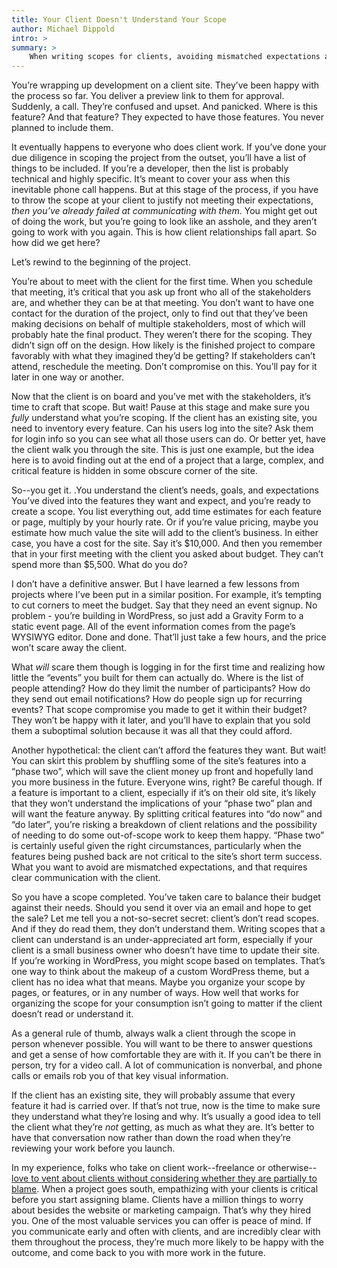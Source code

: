 ```yaml
---
title: Your Client Doesn't Understand Your Scope
author: Michael Dippold
intro: >
summary: >
	When writing scopes for clients, avoiding mismatched expectations and strained relationships is not always easy. This article shares some lessons that were learned the hard way in order to make scoping projects and communicating with clients about those scopes just a little less painful.
---
```


You’re wrapping up development on a client site. They’ve been happy with the process so far. You deliver a preview link to them for approval. Suddenly, a call. They’re confused and upset. And panicked. Where is this feature? And that feature? They expected to have those features. You never planned to include them.

It eventually happens to everyone who does client work. If you’ve done your due diligence in scoping the project from the outset, you’ll have a list of things to be included. If you’re a developer, then the list is probably technical and highly specific. It’s meant to cover your ass when this inevitable phone call happens. But at this stage of the process, if you have to throw the scope at your client to justify not meeting their expectations, _then you’ve already failed at communicating with them_. You might get out of doing the work, but you’re going to look like an asshole, and they aren’t going to work with you again. This is how client relationships fall apart. So how did we get here?

Let’s rewind to the beginning of the project.

You’re about to meet with the client for the first time. When you schedule that meeting, it’s critical that you ask up front who all of the stakeholders are, and whether they can be at that meeting. You don’t want to have one contact for the duration of the project, only to find out that they’ve been making decisions on behalf of multiple stakeholders, most of which will probably hate the final product. They weren’t there for the scoping. They didn’t sign off on the design. How likely is the finished project to compare favorably with what they imagined they’d be getting? If stakeholders can’t attend, reschedule the meeting. Don’t compromise on this. You’ll pay for it later in one way or another.

Now that the client is on board and you’ve met with the stakeholders, it’s time to craft that scope. But wait! Pause at this stage and make sure you _fully_ understand what you’re scoping. If the client has an existing site, you need to inventory every feature. Can his users log into the site? Ask them for login info so you can see what all those users can do. Or better yet, have the client walk you through the site. This is just one example, but the idea here is to avoid finding out at the end of a project that a large, complex, and critical feature is hidden in some obscure corner of the site. 

So--you get it. .You understand the client’s needs, goals, and expectations You’ve dived into the features they want and expect, and you’re ready to create a scope. You list everything out, add time estimates for each feature or page, multiply by your hourly rate. Or if you’re value pricing, maybe you estimate how much value the site will add to the client’s business. In either case, you have a cost for the site. Say it’s $10,000. And then you remember that in your first meeting with the client you asked about budget. They can’t spend more than $5,500. What do you do?

I don’t have a definitive answer. But I have learned a few lessons from projects where I’ve been put in a similar position. For example, it’s tempting to cut corners to meet the budget. Say that they need an event signup. No problem - you’re building in WordPress, so just add a Gravity Form to a static event page. All of the event information comes from the page’s WYSIWYG editor. Done and done. That’ll just take a few hours, and the price won’t scare away the client.

What _will_ scare them though is logging in for the first time and realizing how little the “events” you built for them can actually do. Where is the list of people attending? How do they limit the number of participants? How do they send out email notifications? How do people sign up for recurring events? That scope compromise you made to get it within their budget? They won’t be happy with it later, and you’ll have to explain that you sold them a suboptimal solution because it was all that they could afford.

Another hypothetical: the client can’t afford the features they want. But wait! You can skirt this problem by shuffling some of the site’s features into a “phase two”, which will save the client money up front and hopefully land you more business in the future. Everyone wins, right? Be careful though. If a feature is important to a client, especially if it’s on their old site, it’s likely that they won’t understand the implications of your “phase two” plan and will want the feature anyway. By splitting critical features into “do now” and “do later”, you’re risking a breakdown of client relations and the possibility of needing to do some out-of-scope work to keep them happy. “Phase two” is certainly useful given the right circumstances, particularly when the features being pushed back are not critical to the site’s short term success. What you want to avoid are mismatched expectations, and that requires clear communication with the client. 

So you have a scope completed. You’ve taken care to balance their budget against their needs. Should you send it over via an email and hope to get the sale? Let me tell you a not-so-secret secret: client’s don’t read scopes. And if they do read them, they don’t understand them. Writing scopes that a client can understand is an under-appreciated art form, especially if your client is a small business owner who doesn’t have time to update their site. If you’re working in WordPress, you might scope based on templates. That’s one way to think about the makeup of a custom WordPress theme, but a client has no idea what that means. Maybe you organize your scope by pages, or features, or in any number of ways. How well that works for organizing the scope for your consumption isn’t going to matter if the client doesn’t read or understand it.

As a general rule of thumb, always walk a client through the scope in person whenever possible. You will want to be there to answer questions and get a sense of how comfortable they are with it. If you can’t be there in person, try for a video call. A lot of communication is nonverbal, and phone calls or emails rob you of that key visual information.

If the client has an existing site, they will probably assume that every feature it had is carried over. If that’s not true, now is the time to make sure they understand what they’re losing and why. It’s usually a good idea to tell the client what they’re _not_ getting, as much as what they are. It’s better to have that conversation now rather than down the road when they’re reviewing your work before you launch.

In my experience, folks who take on client work--freelance or otherwise--[love to vent about clients without considering whether they are partially to blame](http://deep.design/design-like-an-astronaut/). When a project goes south, empathizing with your clients is critical before you start assigning blame. Clients have a million things to worry about besides the website or marketing campaign. That’s why they hired you. One of the most valuable services you can offer is peace of mind. If you communicate early and often with clients, and are incredibly clear with them throughout the process, they’re much more likely to be happy with the outcome, and come back to you with more work in the future.


